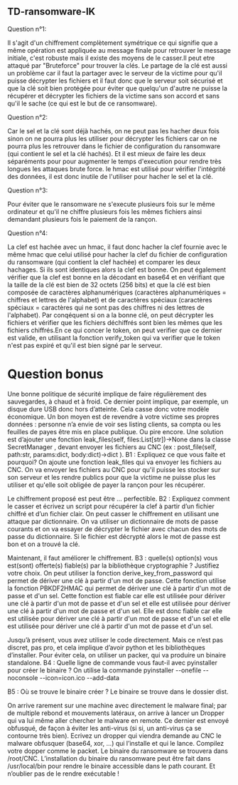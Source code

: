  ## TD-ransomware-IK




Question n°1:

Il s'agit d'un chiffrement complètement symétrique ce qui signifie que a même opération est appliquée au message finale pour retrouver le message initiale,  c'est robuste mais il existe des moyens de le casser.Il peut etre attaqué par "Bruteforce" pour trouver la clés. Le partage de la clé est aussi un problème car il faut la partager avec le serveur de la victime pour qu'il puisse décrypter les fichiers et il faut donc que le serveur soit sécurisé et que la clé soit bien protégée pour éviter que quelqu'un d'autre ne puisse la récupérer et décrypter les fichiers de la victime sans son accord et sans qu'il le sache (ce qui est le but de ce ransomware).


Question n°2:

Car le sel et la clé sont déjà hachés, on ne peut pas les hacher deux fois sinon on ne pourra plus les utiliser pour décrypter les fichiers car on ne pourra plus les retrouver dans le fichier de configuration du ransomware (qui contient le sel et la clé hachés).
Et il est mieux de faire les deux séparéments pour pour augmenter le temps d'execution pour rendre très longues les attaques brute force.
le hmac est utilisé pour vérifier l'intégrité des données, il est donc inutile de l'utiliser pour hacher le sel et la clé.


Question n°3:

Pour éviter que le ransomware ne s'execute plusieurs fois sur le même ordinateur et qu'il ne chiffre plusieurs fois les mêmes fichiers ainsi demandant plusieurs fois le paiement de la rançon.

Question n°4:

La clef est hachée avec un hmac, il faut donc hacher la clef fournie avec le même hmac que celui utilisé pour hacher la clef du fichier de configuration du ransomware (qui contient la clef hachée) et comparer les deux hachages. Si ils sont identiques alors la clef est bonne.
On peut également vérifier que la clef est bonne en la décodant en base64 et en vérifiant que la taille de la clé est bien de 32 octets (256 bits) et que la clé est bien composée de caractères alphanumériques (caractères alphanumériques = chiffres et lettres de l'alphabet) et de caractères spéciaux (caractères spéciaux = caractères qui ne sont pas des chiffres ni des lettres de l'alphabet).
Par conqéquent si on a la bonne clé, on peut décrypter les fichiers et vérifier que les fichiers déchiffrés sont bien les mêmes que les fichiers chiffrés.En ce qui concer le token, on peut verifier que ce dernier est valide, en utilisant la fonction verify_token qui va verifier que le token n'est pas expiré et qu'il est bien signé par le serveur.


# Question bonus


Une bonne politique de sécurité implique de faire régulièrement des sauvegardes, à chaud et à
froid. Ce dernier point implique, par exemple, un disque dure USB donc hors d’atteinte. Cela
casse donc votre modèle économique. Un bon moyen est de revendre à votre victime ses propres
données : personne n’a envie de voir ses listing clients, sa compta ou les feuilles de payes être mis
en place publique. Ou pire encore.
Une solution est d’ajouter une fonction leak_files(self, files:List[str])->None dans la
classe SecretManager , devant envoyer les fichiers au CNC (ex : post_file(self, path:str,
params:dict, body:dict)->dict ).
B1 : Expliquez ce que vous faite et pourquoi?
On ajoute une fonction leak_files qui va envoyer les fichiers au CNC. 
On va envoyer les fichiers au CNC pour qu'il puisse les stocker sur son serveur et les rendre publics pour que la victime ne puisse plus les utiliser et qu'elle soit obligée de payer la rançon pour les récupérer. 

Le chiffrement proposé est peut être … perfectible.
B2 : Expliquez comment le casser et écrivez un script pour récupérer la clef à partir d’un fichier
chiffré et d’un fichier clair.
On peut casser le chiffrement en utilisant une attaque par dictionnaire. On va utiliser un dictionnaire de mots de passe courants et on va essayer de décrypter le fichier avec chacun des mots de passe du dictionnaire. Si le fichier est décrypté alors le mot de passe est bon et on a trouvé la clé.

Maintenant, il faut améliorer le chiffrement.
B3 : quelle(s) option(s) vous est(sont) offerte(s) fiable(s) par la bibliothèque cryptographie ?
Justifiez votre choix.
On peut utiliser la fonction derive_key_from_password qui permet de dériver une clé à partir d'un mot de passe. Cette fonction utilise la fonction PBKDF2HMAC qui permet de dériver une clé à partir d'un mot de passe et d'un sel. Cette fonction est fiable car elle est utilisée pour dériver une clé à partir d'un mot de passe et d'un sel et elle est utilisée pour dériver une clé à partir d'un mot de passe et d'un sel. Elle est donc fiable car elle est utilisée pour dériver une clé à partir d'un mot de passe et d'un sel et elle est utilisée pour dériver une clé à partir d'un mot de passe et d'un sel. 


Jusqu’à présent, vous avez utiliser le code directement. Mais ce n’est pas discret, pas pro, et cela
implique d’avoir python et les bibliothèques d’installer. Pour éviter cela, on utiliser un packer, qui
va produire un binaire standalone.
B4 : Quelle ligne de commande vous faut-il avec pyinstaller pour créer le binaire ?
On utilise la commande 
pyinstaller --onefile --noconsole --icon=icon.ico --add-data

B5 : Où se trouve le binaire créer ?
Le binaire se trouve dans le dossier dist.

On arrive rarement sur une machine avec directement le malware final; par de multiple rebond et
mouvements latéraux, on arrive à lancer un Dropper qui va lui même aller chercher le malware
en remote. Ce dernier est envoyé obfusqué, de façon à éviter les anti-virus (si si, un anti-virus ça
se contourne très bien).
Ecrivez un dropper qui viendra demande au CNC le malware obfusquer (base64, xor, …) qui
l’installe et qui le lance. Compilez votre dopper comme le packet. Le binaire du ransomware se
trouvera dans /root/CNC.
L’installation du binaire du ransomware peut être fait dans /usr/local/bin pour rendre le binaire
accessible dans le path courant. Et n’oublier pas de le rendre exécutable !




